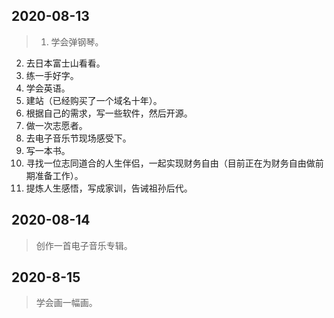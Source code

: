 ## 2020-08-13

> 1. 学会弹钢琴。
2. 去日本富士山看看。
3. 练一手好字。
4. 学会英语。
5. 建站（已经购买了一个域名十年）。
6. 根据自己的需求，写一些软件，然后开源。
7. 做一次志愿者。
8. 去电子音乐节现场感受下。
9. 写一本书。
10. 寻找一位志同道合的人生伴侣，一起实现财务自由（目前正在为财务自由做前期准备工作）。
11. 提炼人生感悟，写成家训，告诫祖孙后代。

## 2020-08-14

> 创作一首电子音乐专辑。

## 2020-8-15

> 学会画一幅画。